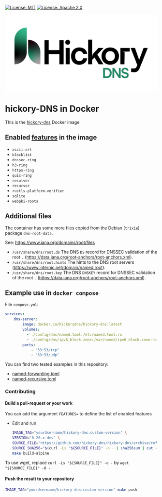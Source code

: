 [![License: MIT](https://img.shields.io/badge/license-MIT-blue.svg)](LICENSE-MIT)
[![License: Apache 2.0](https://img.shields.io/badge/license-Apache_2.0-blue.svg)](LICENSE-APACHE)

![hickory-DNS](logo.png)

# hickory-DNS in Docker

This is the [hickory-dns](https://github.com/hickory-dns/hickory-dns#readme) Docker image

## Enabled [features](https://github.com/hickory-dns/hickory-dns/#using-as-a-dependency-and-custom-features) in the image

- `ascii-art`
- `blocklist`
- `dnssec-ring`
- `h3-ring`
- `https-ring`
- `quic-ring`
- `resolver`
- `recursor`
- `rustls-platform-verifier`
- `sqlite`
- `webpki-roots`

## Additional files

The container has some more files copied from the Debian (`trixie`) package `dns-root-data`.

See: https://www.iana.org/domains/root/files

- `/usr/share/dns/root.ds` The DNS `DS` record for DNSSEC validation of the root `.` (https://data.iana.org/root-anchors/root-anchors.xml).
- `/usr/share/dns/root.hints` The hints to the DNS root servers  (https://www.internic.net/domain/named.root).
- `/usr/share/dns/root.key` The DNS `DNSKEY` record for DNSSEC validation of the root `.` (https://data.iana.org/root-anchors/root-anchors.xml).

## Example use in `docker compose`

File `compose.yml`:

```yaml
services:
    dns-server:
        image: docker.io/hickorydns/hickory-dns:latest
        volumes:
          - ./config/dns/named.toml:/etc/named.toml:ro
          - ./config/dns/ipv6_block.zone:/var/named/ipv6_block.zone:ro
        ports:
            - "53:53/tcp"
            - "53:53/udp"
```

You can find two tested examples in this repository:

- [named-forwarding.toml](./tests/named-forwarding.toml)
- [named-recursive.toml](./tests/named-recursive.toml)

### Contributing

#### Build a pull-request or your work

You can add the argument `FEATURES=` to define the list of enabled features

- Edit and run

    ```sh
    IMAGE_TAG="yourUsername/hickory-dns:custom-version" \
    VERSION="0.20.x-dev" \
    SOURCE_FILE="https://github.com/hickory-dns/hickory-dns/archive/refs/heads/stop-returning-ns-on-auth-response.tar.gz" \
    SOURCE_SHA256="$(curl -Ls "${SOURCE_FILE}" -o - | sha256sum | cut -d ' ' -f 1)" \
    make build-alpine
    ```

To use wget, replace `curl -Ls "${SOURCE_FILE}" -o -` by `wget "${SOURCE_FILE}" -O -`

#### Push the result to your repository

```sh
IMAGE_TAG="yourUsername/hickory-dns:custom-version" make push
```
